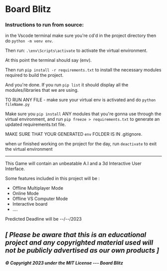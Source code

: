 # Board Blitz

### Instructions to run from source:
in the Vscode terminal make sure you're cd'd in the project directory then do `python -m venv env`.

Then run:
`.\env\Scripts\activate` to activate the virtual environment.

At this point the terminal should say (env).

Then run `pip install -r requirements.txt` to install the necessary modules required to build the project.

And you're done. If you run `pip list` it should display all the modules/libraries that we are using.

TO RUN ANY FILE - make sure your virtual env is activated and do `python fileName.py`

Make sure you `pip install` ANY modules that you're gonna use through the virtual environment, and run `pip freeze > requirements.txt` to generate an updated requirements.txt file.

MAKE SURE THAT YOUR GENERATED `env` FOLDER IS IN .gitignore.

when ur finished working on the project for the day, run `deactivate` to exit the virtual environment

---------------------------------

This Game will contain an unbeatable A.I and a 3d Interactive User Interface.

Some features included in this project will be :
- Offline Multiplayer Mode
- Online Mode
- Offline VS Computer Mode
- Interactive board
- ....


Predicted Deadline will be --/--/2023



*[ Please be aware that this is an educational project and any copyrighted material used will not be publicly advertised as our own products ]*
---------------
##### © Copyright 2023 under the MIT License --- Board Blitz
